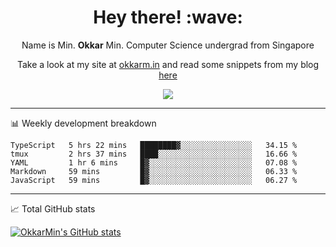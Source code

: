 <h1 align="center"> Hey there! :wave:</h1>

<p align="center">Name is Min. <strong>Okkar</strong> Min. Computer Science undergrad from Singapore</p>

<p align="center">Take a look at my site at <a href="https://okkarm.in" target="_blank">okkarm.in</a> and read some snippets from my blog <a href="https://okkarm.in/blog" target="_blank">here</a></p>

<p align="center">
  <a href="https://okkarm.in/linkedin" target='_blank'>
    <img src="https://img.shields.io/badge/linkedin-%230077B5.svg?&style=for-the-badge&logo=linkedin&logoColor=white" />
  </a>
 </p>

---

📊 Weekly development breakdown

<!--START_SECTION:waka-->
```text
TypeScript   5 hrs 22 mins   ████████▓░░░░░░░░░░░░░░░░   34.15 % 
tmux         2 hrs 37 mins   ████░░░░░░░░░░░░░░░░░░░░░   16.66 % 
YAML         1 hr 6 mins     █▓░░░░░░░░░░░░░░░░░░░░░░░   07.08 % 
Markdown     59 mins         █▓░░░░░░░░░░░░░░░░░░░░░░░   06.33 % 
JavaScript   59 mins         █▓░░░░░░░░░░░░░░░░░░░░░░░   06.27 % 
```
<!--END_SECTION:waka-->

---

📈 Total GitHub stats

<p>
  <a href="https://github.com/OkkarMin"><img src="https://github-readme-stats.vercel.app/api?username=OkkarMin&hide_border=true&show_icons=true&theme=graywhite" alt="OkkarMin's GitHub stats"></a>
</p>
